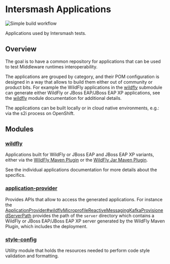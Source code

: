 # Intersmash Applications

![Simple build workflow](https://github.com/Intersmash/intersmash-applications/actions/workflows/simple-build.yml/badge.svg)

Applications used by Intersmash tests.

## Overview 

The goal is to have a common repository for applications that can be used to test Middleware runtimes interoperability.

The applications are grouped by category, and their POM configuration is designed in a way that allows to build them 
either out of community or product bits. 
For example the WildFly applications in the [wildfly](./wildfly) submodule can generate either WildFly or 
JBoss EAP/JBoss EAP XP applications, see the [wildfly](./wildfly/README.md) module documentation 
for additional details.

The applications can be built locally or in cloud native environments, e.g.: via the s2i process on OpenShift. 

## Modules

### [wildfly](./wildfly)

Applications built for WildFly or JBoss EAP and JBoss EAP XP variants, either via the 
[WildFly Maven Plugin](https://github.com/wildfly/wildfly-maven-plugin) or the 
[WildFly Jar Maven Plugin](https://github.com/wildfly-extras/wildfly-jar-maven-plugin).

See the individual applications documentation for more details about the specifics.

### [application-provider](./application-provider)

Provides APIs that allow to access the generated applications.
For instance the 
[ApplicationProvider#wildflyMicroprofileReactiveMessagingKafkaProvisionedServerPath](application-provider/src/main/java/org/jboss/intersmash/applications/ApplicationProvider.java) provides the path of 
the `server` directory which contains a WildFly or JBoss EAP/JBoss EAP XP server generated by the WildFly Maven Plugin, 
which includes the deployment.

### [style-config](./style-config)

Utility module that holds the resources needed to perform code style validation and formatting. 
